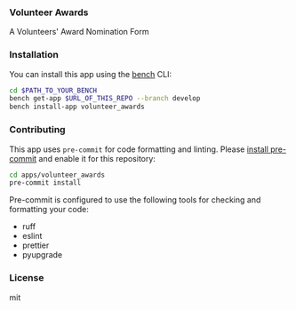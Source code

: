 ### Volunteer Awards

A Volunteers\' Award Nomination Form

### Installation

You can install this app using the [bench](https://github.com/frappe/bench) CLI:

```bash
cd $PATH_TO_YOUR_BENCH
bench get-app $URL_OF_THIS_REPO --branch develop
bench install-app volunteer_awards
```

### Contributing

This app uses `pre-commit` for code formatting and linting. Please [install pre-commit](https://pre-commit.com/#installation) and enable it for this repository:

```bash
cd apps/volunteer_awards
pre-commit install
```

Pre-commit is configured to use the following tools for checking and formatting your code:

- ruff
- eslint
- prettier
- pyupgrade

### License

mit
